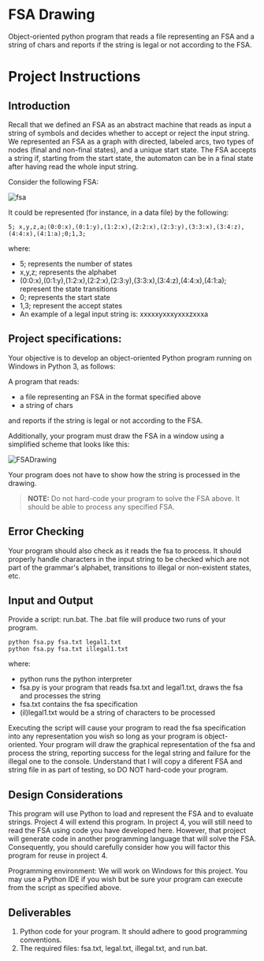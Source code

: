 # FSA Drawing
Object-oriented python program that reads  a file representing an FSA and a string of chars and reports if the string is legal or not according to the FSA.

# Project Instructions

## Introduction

Recall that we defined an FSA as an abstract machine that reads as input a string of symbols and decides whether to accept or reject the input string. We represented an FSA as a graph with directed, labeled arcs, two types of nodes (final and non-final states), and a unique start state. The FSA accepts a string if, starting from the start state, the automaton can be in a final state after having read the whole input string.

Consider the following FSA:

![fsa](https://user-images.githubusercontent.com/77580692/157102404-59133417-7b83-446d-bdcb-579a4eb86939.jpg)

It could be represented (for instance, in a data file) by the following:

```
5; x,y,z,a;(0:0:x),(0:1:y),(1:2:x),(2:2:x),(2:3:y),(3:3:x),(3:4:z),(4:4:x),(4:1:a);0;1,3;
```

where:

- 5; represents the number of states
- x,y,z; represents the alphabet
- (0:0:x),(0:1:y),(1:2:x),(2:2:x),(2:3:y),(3:3:x),(3:4:z),(4:4:x),(4:1:a); represent the state transitions
- 0; represents the start state
- 1,3; represent the accept states
- An example of a legal input string is: xxxxxyxxxyxxxzxxxa 

## Project specifications:

Your objective is to develop an object-oriented Python program running on Windows in Python 3, as follows:

A program that reads:

- a file representing an FSA in the format specified above
- a string of chars

and reports if the string is legal or not according to the FSA.

Additionally, your program must draw the FSA in a window using a simplified scheme that looks like this:

![FSADrawing](https://user-images.githubusercontent.com/77580692/157103185-e44f9251-a6e3-4115-a8ab-5af958bac592.png)

Your program does not have to show how the string is processed in the drawing.

> **NOTE:** Do not hard-code your program to solve the FSA above. It should be able to process any specified FSA.

## Error Checking
Your program should also check as it reads the fsa to process. It should properly handle characters in the input string to be checked which are not part of the grammar's alphabet, transitions to illegal or non-existent states, etc.


## Input and Output

Provide a script: run.bat. The .bat file will produce two runs of your program.
```
python fsa.py fsa.txt legal1.txt
python fsa.py fsa.txt illegal1.txt
```

where:

- python runs the python interpreter
- fsa.py is your program that reads fsa.txt and legal1.txt, draws the fsa and processes the string
- fsa.txt contains the fsa specification
- (il)legal1.txt would be a string of characters to be processed

Executing the script will cause your program to read the fsa specification into any representation you wish so long as your program is object-oriented. Your program will draw the graphical representation of the fsa and process the string, reporting success for the legal string and failure for the illegal one to the console. Understand that I will copy a diferent FSA and string file in as part of testing, so DO NOT hard-code your program.

## Design Considerations

This program will use Python to load and represent the FSA and to evaluate strings. Project 4 will extend this program. In project 4, you will still need to read the FSA using code you have developed here. However, that project will generate code in another programming language that will solve the FSA. Consequently, you should carefully consider how you will factor this program for reuse in project 4. 

Programming environment: We will work on Windows for this project. You may use a Python IDE if you wish but be sure your program can execute from the script as specified above.

## Deliverables

1. Python code for your program. It should adhere to good programming conventions.
2. The required files: fsa.txt, legal.txt, illegal.txt, and run.bat.
